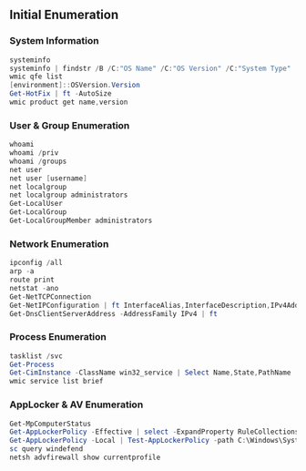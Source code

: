 ## Initial Enumeration

### System Information
```powershell
systeminfo
systeminfo | findstr /B /C:"OS Name" /C:"OS Version" /C:"System Type"
wmic qfe list
[environment]::OSVersion.Version
Get-HotFix | ft -AutoSize
wmic product get name,version
```

### User & Group Enumeration
```powershell
whoami
whoami /priv
whoami /groups
net user
net user [username]
net localgroup
net localgroup administrators
Get-LocalUser
Get-LocalGroup
Get-LocalGroupMember administrators
```

### Network Enumeration
```powershell
ipconfig /all
arp -a
route print
netstat -ano
Get-NetTCPConnection
Get-NetIPConfiguration | ft InterfaceAlias,InterfaceDescription,IPv4Address
Get-DnsClientServerAddress -AddressFamily IPv4 | ft
```

### Process Enumeration
```powershell
tasklist /svc
Get-Process
Get-CimInstance -ClassName win32_service | Select Name,State,PathName | Where-Object {$_.State -like 'Running'}
wmic service list brief
```

### AppLocker & AV Enumeration
```powershell
Get-MpComputerStatus
Get-AppLockerPolicy -Effective | select -ExpandProperty RuleCollections
Get-AppLockerPolicy -Local | Test-AppLockerPolicy -path C:\Windows\System32\cmd.exe -User Everyone
sc query windefend
netsh advfirewall show currentprofile
```
